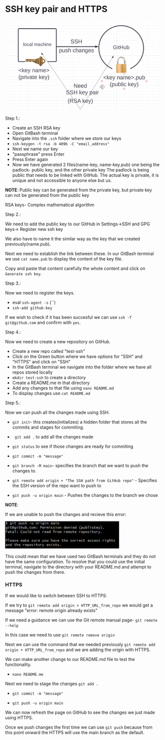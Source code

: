 # SSH key pair and HTTPS



![](pictures/SSH%2CHTTPS.png)

Step 1.:

- Create an SSH RSA key
- Open GitBash terminal
- Navigate into the `.ssh` folder where we store our keys
- `ssh-keygen -t rsa -b 4096 -C "email_address"`
- Next we name our key 
- "passphrase" press Enter
- Press Enter again
- Now we have generated 2 files(name-key, name-key.pub) one being the padlock- public key, and the other private key
The padlock is being public that needs to be linked with GitHub.
The actual key is private, it is unique and not accessible to anyone else but us.

**NOTE**: Public key can be generated from the private key, but private key can not be generated from the public key

RSA keys-  Complex mathematical algorithm


Step 2.:

We need to add the public key to our GitHub in Settings->SSH and GPG keys-> Register new ssh key

We also have to name it the similar way as the key that we created previously(name.pub).

Next we need to establish the link between these. In our GitBash terminal we use `cat name.pub` to display the content of the key file.

Copy and paste that content carefully the whole content and click on `Generate ssh key`.



Step 3.:

Now we need to register the keys.

- eval `ssh-agent -s` (``)
- `ssh-add github-key`

If we wish to check if it has been succesful we can use `ssh -T git@github.com` and confirm with `yes`. 


Step 4.:

Now we need to create a new repository on GitHub.

- Create a new repo called "test-ssh"
- Click on the Green button where we have options for "SSH" and "HTTPS" and click on "SSH"
- In the GitBash terminal we navigate into the folder where we have all repos stored locally
- `mkdir test-ssh` to create a directory
- Create a README.me in that directory
- Add any changes to that file using `nano README.md`
- To display changes use `cat README.md`


Step 5.:

Now we can push all the changes made using SSH.

- `git init`- this creates(initializes) a hidden folder that stores all the commits and stages for commiting.
- ` git add .` to add all the changes made
- `git status` to see if those changes are ready for commiting
- `git commit -m "message"`
- `git branch -M main`- specifies the branch that we want to push the changes to.

- `git remote add origin + "The SSH path from GitHub repo"` - Specifies the SSH version of the repo want to push to

- `git push -u origin main` - Pushes the changes to the branch we chose


**NOTE**: 

If we are unable to push the changes and recieve this error:

![](pictures/error.png)

This could mean that we have used two GitBash terminals and they do not have the same configuration. To resolve that you could use the initial terminal, navigate to the directory with your README.md and attempt to push the changes from there. 

### HTTPS

If we would like to switch between SSH to HTTPS:

If we try to `git remote add origin + HTTP_URL_from_repo` we would get a message "error: remote origin already exists"

If we need a guidance we can use the Git remote manual page- `git remote --help`

In this case we need to use `git remote remove origin`

Next we can use the command that we needed previously `git remote add origin + HTTP_URL_from_repo` and we are adding the origin with HTTPS.

We can make another change to our README.md file to test the functionality.

- `nano README.me`

Next we need to stage the changes `git add .`

- `git commit -m "message"`

- `git push -u origin main`

We can now refresh the page on GitHub to see the changes we just made using HTTPS.

Once we push changes the first time we can use `git push` because  from this point onward the HTTPS will use the main branch as the default. 